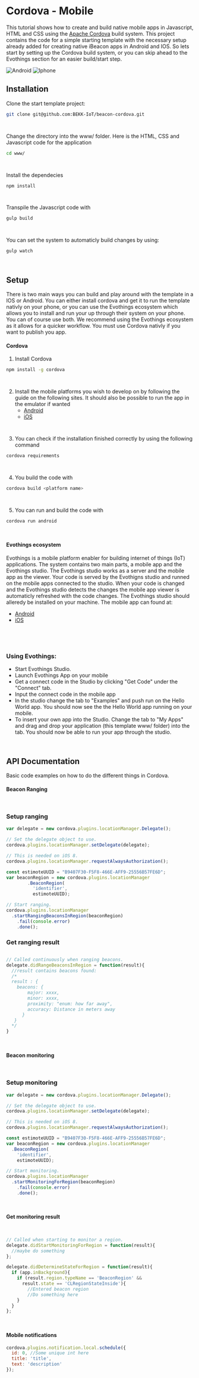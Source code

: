 # Cordova - Mobile

This tutorial shows how to create and build native mobile apps in Javascript, HTML and CSS using the [Apache Cordova](https://cordova.apache.org/) build system. This project contains the code for a simple starting template with the necessary setup already added for creating native iBeacon apps in Android and IOS. So lets start by setting up the Cordova build system, or you can skip ahead to the Evothings section for an easier build/start step.

![Android](static/img/gadget/android.png)
![Iphone](static/img/gadget/iphone.png)

## Installation
Clone the start template project:
```sh
git clone git@github.com:BEKK-IoT/beacon-cordova.git
```

` `

Change the directory into the www/ folder. Here is the HTML, CSS and Javascript code for the application
```sh
cd www/
```

` `

Install the dependecies
```sh
npm install
```

` `

Transpile the Javascript code with
```sh
gulp build
```

` `

You can set the system to automaticly build changes by using:
```sh
gulp watch
```

` `

## Setup
There is two main ways you can build and play around with the template in a IOS or Android. You can either install cordova and get it to run the template nativly on your phone, or you can use the Evothings ecosystem which allows you to install and run your up through their system on your phone. You can of course use both. We recommend using the Evothings ecosystem as it allows for a quicker workflow. You must use Cordova nativly if you want to publish you app.


#### Cordova
1. Install Cordova
```sh
npm install -g cordova
```

` `

2. Install the mobile platforms you wish to develop on by following the guide on the following sites. It should also be possible to run the app in the emulator if wanted
    - [Android](https://cordova.apache.org/docs/en/latest/guide/platforms/android/index.html)
    - [iOS](https://cordova.apache.org/docs/en/latest/guide/platforms/ios/index.html)

` `

3. You can check if the installation finished correctly by using the following command
```sh
cordova requirements
```

` `

4. You build the code with
```sh
cordova build <platform name>
```

` `

5. You can run and build the code with
```sh
cordova run android
```

` `

#### Evothings ecosystem
Evothings is a mobile platform enabler for building internet of things (IoT) applications. The system contains two main parts, a mobile app and the Evothings studio. The Evothings studio works as a server and the mobile app as the viewer. Your code is served by the Evothigns studio and runned on the mobile apps connected to the studio. When your code is changed and the Evothings studio detects the changes the mobile app viewer is automaticly refreshed with the code changes. The Evothings studio should alleredy be installed on your machine. The mobile app can found at:
  - [Android](https://play.google.com/store/apps/details?id=com.evothings.evothingsviewer)
  - [iOS](https://itunes.apple.com/se/app/evothings-viewer/id1029452707?mt=8)

` `

` `

### Using Evothings:
  - Start Evothings Studio.
  - Launch Evothings App on your mobile
  - Get a connect code in the Studio by clicking "Get Code" under the "Connect" tab.
  - Input the connect code in the mobile app
  - In the studio change the tab to "Examples" and push run on the Hello World app. You should now see the the Hello World app running on your mobile.
  - To insert your own app into the Studio. Change the tab to "My Apps" and drag and drop your application (this template www/ folder) into the tab. You should now be able to run your app through the studio.

` `

## API Documentation
Basic code examples on how to do the different things in Cordova.

#### Beacon Ranging

` `

### Setup ranging
```js
var delegate = new cordova.plugins.locationManager.Delegate();

// Set the delegate object to use.
cordova.plugins.locationManager.setDelegate(delegate);

// This is needed on iOS 8.
cordova.plugins.locationManager.requestAlwaysAuthorization();

const estimoteUUID = "B9407F30-F5F8-466E-AFF9-25556B57FE6D";
var beaconRegion = new cordova.plugins.locationManager
        .BeaconRegion(
          'identifier',
          estimoteUUID);

// Start ranging.
cordova.plugins.locationManager
  .startRangingBeaconsInRegion(beaconRegion)
	.fail(console.error)
	.done();

```

### Get ranging result
```js

// Called continuously when ranging beacons.
delegate.didRangeBeaconsInRegion = function(result){
  //result contains beacons found:
  /*
  result : {
    beacons: {
        major: xxxx,
        minor: xxxx,
        proximity: "enum: how far away",
        accuracy: Distance in meters away
      }
   }
  */
}
```          

` `

#### Beacon monitoring

` `

### Setup monitoring
```js
var delegate = new cordova.plugins.locationManager.Delegate();

// Set the delegate object to use.
cordova.plugins.locationManager.setDelegate(delegate);

// This is needed on iOS 8.
cordova.plugins.locationManager.requestAlwaysAuthorization();

const estimoteUUID = "B9407F30-F5F8-466E-AFF9-25556B57FE6D";
var beaconRegion = new cordova.plugins.locationManager
  .BeaconRegion(
    'identifier',
    estimoteUUID);

// Start monitoring.
cordova.plugins.locationManager
  .startMonitoringForRegion(beaconRegion)
	.fail(console.error)
	.done();
```

` `

#### Get monitoring result
```js


// Called when starting to monitor a region.
delegate.didStartMonitoringForRegion = function(result){
  //maybe do something
};

delegate.didDetermineStateForRegion = function(result){
  if (app.inBackground){
    if (result.region.typeName == 'BeaconRegion' &&
      result.state == 'CLRegionStateInside'){
        //Entered beacon region
        //Do something here
    }
  }
};
```

` `

#### Mobile notifications
```js
cordova.plugins.notification.local.schedule({
  id: 0, //Some unique int here
  title: 'title',
  text: 'description'
});
```
